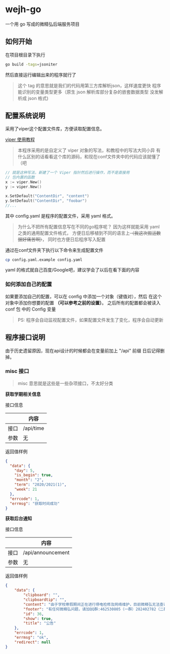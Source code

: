# wejh-go

一个用 go 写成的微精弘后端服务项目

## 如何开始

在项目根目录下执行
```bash
go build -tags=jsoniter
```

然后直接运行编辑出来的程序就行了

> 这个 tag 的意思就是我们的代码用第三方库解析json，这样速度更快
> 程序能识别的变量类型更多（原生 json 解析库部分复杂的嵌套数据类型
> 没发解析成 json 格式)

## 配置系统说明

采用了viper这个配置文件库，方便读取配置信息。

[viper 使用教程](https://www.liwenzhou.com/posts/Go/viper_tutorial/#autoid-1-4-3)

> 本程序采用的是自定义了 viper 对象的写法，和教程中的写法大同小异
> 有什么区别的话看看这个库的源码，和现在conf文件夹中的代码应该就懂了（吧

```go
// 就是这种写法，新建了一个 Viper 指针然后进行操作，而不是直接用
// 包内置的函数
x := viper.New()
y := viper.New()

x.SetDefault("ContentDir", "content")
y.SetDefault("ContentDir", "foobar")
//...
```

其中 config.yaml 是程序的配置文件，采用 yaml 格式。

> 为什么不把所有配置信息写在不同的go程序呢？
> 因为这样就能采用 yaml 之类的通用配置文件格式，
> 方便日后移植到不同的语言上~~（我这次搬运数据好痛苦啊）~~，
> 同时也方便日后程序写入配置

通过在conf文件夹下执行以下命令来生成配置文件

```bash
cp config.yaml.example config.yaml
```

yaml 的格式就自己百度/Google吧，建议学会了以后在看下面的内容

### 如何添加自己的配置

如果要添加自己的配置，可以在 config 中添加一个对象（键值对），然后 在这个对象中添加你想要的配置 **（可以参考之前的设置）**。
之后所有的配置都会被读入 conf 包 中的 Config 变量

> PS: 程序会自动监视配置文件，如果配置文件发生了变化，程序会自动更新

## 程序接口说明

由于历史遗留原因，现在api设计的时候都会在变量前加上 "/api" 前缀 日后记得删掉。

### misc 接口

> misc 意思就是这些是一些杂项接口，不太好分类

**获取学期相关信息**

接口信息

|  | 内容 | 
| --- | --- |
| 接口 | /api/time |
| 参数 | 无 |

返回值样例

```json
{
  "data": {
    "day": 5,
    "is_begin": true,
    "month": "2",
    "term": "2020/2021(1)",
    "week": 21
  },
  "errcode": 1,
  "errmsg": "获取时间成功"
}
```

**获取后台通知** 

接口信息

|  | 内容 | 
| --- | --- |
| 接口 | /api/announcement |
| 参数 | 无 |

返回值样例
```json
{
    "data": {
        "clipboard": "",
        "clipboardtip": "",
        "content": "由于学校寒假期间正在进行停电检修及网络维护，目前微精弘无法查询到最新的课表、成绩等信息",
        "footer": "有任何微精弘问题，请加QQ群:462530805（一群）282402782（二群）",
        "id": 36,
        "show": true,
        "title": "公告"
    },
    "errcode": 1,
    "errmsg": "ok",
    "redirect": null
}
```

